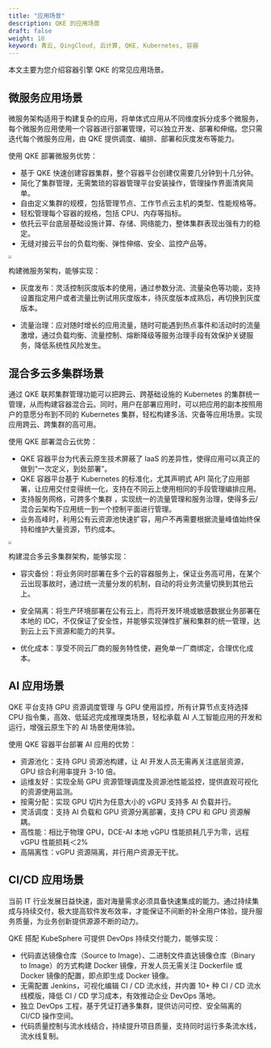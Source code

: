 ```yaml
---
title: "应用场景"
description: QKE 的应用场景
draft: false
weight: 10
keyword: 青云, QingCloud, 云计算, QKE, Kubernetes, 容器
---
```


本文主要为您介绍容器引擎 QKE 的常见应用场景。

<!--微服务架构-->

<!--提供无代码侵入的微服务治理平台，提供金丝雀发布、蓝绿部署、熔断、流量管控等完善的治理功能。同时，为企业提供微服务改造咨询以及技术支持服务，助力企业将核心应用微服务化。-->



## 微服务应用场景
微服务架构适用于构建复杂的应用，将单体式应用从不同维度拆分成多个微服务，每个微服务应用使用一个容器进行部署管理，可以独立开发、部署和伸缩。您只需迭代每个微服务应用，由 QKE 提供调度、编排、部署和灰度发布等能力。

使用 QKE 部署微服务优势：

- 基于 QKE 快速创建容器集群，整个容器平台创建仅需要几分钟到十几分钟。
- 简化了集群管理，无需繁琐的容器管理平台安装操作，管理操作界面清爽简单。
- 自由定义集群的规模，包括管理节点、工作节点云主机的类型、性能规格等。
- 轻松管理每个容器的规格，包括 CPU、内存等指标。
- 依托云平台底层基础设施计算、存储、网络能力，整体集群表现出强有力的稳定。
- 无缝对接云平台的负载均衡、弹性伸缩、安全、监控产品等。

<img src="../../_images/micro_service_scenarious.png" style="zoom:40%;" /><br/>

构建微服务架构，能够实现：

- 灰度发布：灵活控制灰度版本的使用，通过参数分流、流量染色等功能，支持设置指定用户或者流量比例试用灰度版本，待灰度版本成熟后，再切换到灰度版本。

- 流量治理：应对随时增长的应用流量，随时可能遇到热点事件和活动时的流量激增，通过负载均衡、流量控制、熔断降级等服务治理手段有效保护关键服务，降低系统性风险发生。

  

## 混合多云多集群场景

通过 QKE 联邦集群管理功能可以把跨云、跨基础设施的 Kubernetes 的集群统一管理，从而构建容器混合云。同时，用户在部署应用时，可以把应用的副本按照用户的意愿分布到不同的 Kubernetes 集群，轻松构建多活、灾备等应用场景。实现应用跨云、跨集群的高可用。

使用 QKE 部署混合云优势：

- QKE 容器平台为代表云原生技术屏蔽了 IaaS 的差异性，使得应用可以真正的做到“一次定义，到处部署”。
- QKE 容器平台基于 Kubernetes 的标准化，尤其声明式 API 简化了应用部署，让应用交付变得统一化，支持在不同云上使用相同的手段管理编排应用。
- 支持服务网格，可跨多个集群 ，实现统一的流量管理和服务治理，使得多云/混合云架构下应用统一到一个控制平面进行管理。
- 业务高峰时，利用公有云资源池快速扩容，用户不再需要根据流量峰值始终保持和维护大量资源，节约成本。



<img src="../../_images/hybrid_cloud_scenarious.png" style="zoom:36%;" /><br/>

构建混合多云多集群架构，能够实现：

- 容灾备份：将业务同时部署在多个云的容器服务上，保证业务高可用，在某个云出现事故时，通过统一流量分发的机制，自动的将业务流量切换到其他云上。

- 安全隔离：将生产环境部署在公有云上，而将开发环境或敏感数据业务部署在本地的 IDC，不仅保证了安全性，并能够实现弹性扩展和集群的统一管理，达到云上云下资源和能力的共享。

- 优化成本：享受不同云厂商的服务特性使，避免单一厂商绑定，合理优化成本。

  

## AI 应用场景

QKE 平台支持 GPU 资源调度管理 与 GPU 使用监控，所有计算节点支持选择 CPU 指令集，高效、低延迟完成推理类场景，轻松承载 AI 人工智能应用的开发和运行，增强云原生下的 AI 场景使用体验。

使用 QKE 容器平台部署 AI 应用的优势：

- 资源池化：支持 GPU 资源池构建，让 AI 开发人员无需再关注底层资源，GPU 综合利用率提升 3-10 倍。
- 运维友好：实现全局 GPU 资源管理调度及资源池性能监控，提供直观可视化的资源使用监测。
- 按需分配：实现 GPU 切片为任意大小的 vGPU 支持多 AI 负载并行。
- 灵活调度：支持 AI 负载和 GPU 资源分离部署，支持 CPU 和 GPU 资源解耦。
- 高性能：相比于物理 GPU，DCE-AI 本地 vGPU 性能损耗几乎为零，远程 vGPU 性能损耗＜2%
- 高隔离性：vGPU 资源隔离，并行用户资源无干扰。

## CI/CD 应用场景

当前 IT 行业发展日益快速，面对海量需求必须具备快速集成的能力。通过持续集成与持续交付，极大提高软件发布效率，才能保证不间断的补全用户体验，提升服务质量，为业务创新提供源源不断的动力。

QKE 搭配 KubeSphere 可提供 DevOps 持续交付能力，能够实现：

- 代码直达镜像仓库（Source to Image）、二进制文件直达镜像仓库（Binary to Image）的方式构建 Docker 镜像，开发人员无需关注 Dockerfile 或 Docker 镜像的配置，即点即生成 Docker 镜像。
- 无需配置 Jenkins，可视化编辑 CI / CD 流水线，并内置 10+ 种 CI / CD 流水线模版，降低 CI / CD 学习成本，有效推动企业 DevOps 落地。
- 独立 DevOps 工程，基于凭证打通多集群，提供访问可控、安全隔离的 CI/CD 操作空间。
- 代码质量控制与流水线结合，持续提升项目质量，支持同时运行多条流水线，流水线复制。

